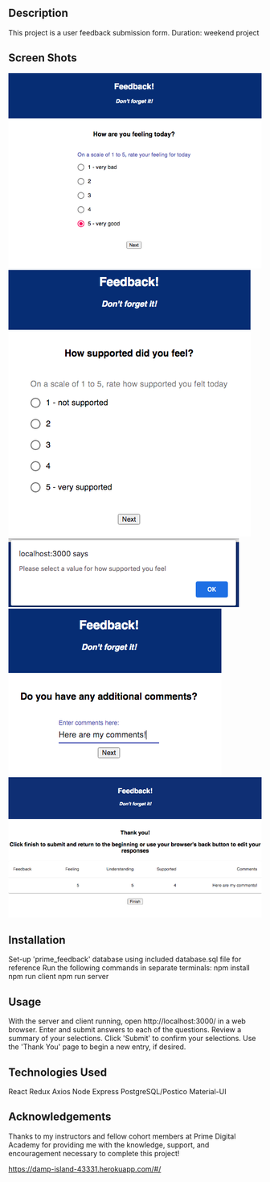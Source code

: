 ## Description

This project is a user feedback submission form.
Duration: weekend project

## Screen Shots

![Screenshot 1](./images/1.png)
![Screenshot 2](./images/2.png)
![Screenshot 3](./images/3.png)
![Screenshot 4](./images/4.png)
![Screenshot 5](./images/5.png)

## Installation

Set-up 'prime_feedback' database using included database.sql file for reference
Run the following commands in separate terminals:
npm install
npm run client
npm run server

## Usage

With the server and client running, open http://localhost:3000/ in a web browser. Enter and submit answers to each of the questions.
Review a summary of your selections.
Click 'Submit' to confirm your selections.
Use the 'Thank You' page to begin a new entry, if desired.

## Technologies Used

React
Redux
Axios
Node
Express
PostgreSQL/Postico
Material-UI

## Acknowledgements

Thanks to my instructors and fellow cohort members at Prime Digital Academy for providing me with the knowledge, support, and encouragement necessary to complete this project!

https://damp-island-43331.herokuapp.com/#/
